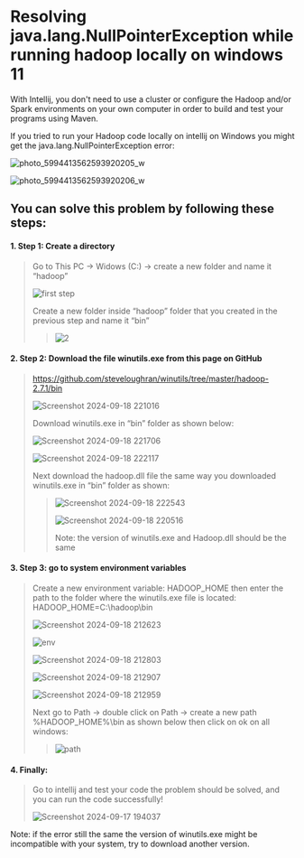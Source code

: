 # Resolving java.lang.NullPointerException while running hadoop locally on windows 11

With Intellij, you don't need to use a cluster or configure the Hadoop and/or Spark environments on your own computer in order to build and test your programs using Maven.

If you tried to run your Hadoop code locally on intellij on Windows you might get the java.lang.NullPointerException error:

![photo_5994413562593920205_w](https://github.com/user-attachments/assets/79332b39-7c13-4a12-a653-d14044fd1744)

![photo_5994413562593920206_w](https://github.com/user-attachments/assets/a3441619-0394-4b1f-b888-deae0f4fa67f)

## You can solve this problem by following these steps:

#### 1. Step 1: Create a directory

> Go to This PC -> Widows (C:) -> create a new folder and name it “hadoop”
>
> ![first step](https://github.com/user-attachments/assets/406e7ef9-7fa2-4c99-8d2f-aa9a61578d1f)
>
> Create a new folder inside “hadoop” folder that you created in the previous step and name it “bin”
>>
>> ![2](https://github.com/user-attachments/assets/a9928295-af5d-4565-846e-d49f85bf4b90)
>>
>>


#### 2.	Step 2: Download the file winutils.exe from this page on GitHub 

> https://github.com/steveloughran/winutils/tree/master/hadoop-2.7.1/bin
>
> ![Screenshot 2024-09-18 221016](https://github.com/user-attachments/assets/31c301be-7f33-4fa3-82f7-a9758a5b4062)
>
> Download winutils.exe in “bin” folder as shown below:
>
> ![Screenshot 2024-09-18 221706](https://github.com/user-attachments/assets/c585baca-5ff5-4d0e-9857-b91842f44f8c)
>
> ![Screenshot 2024-09-18 222117](https://github.com/user-attachments/assets/8792db98-4647-4ca6-a267-c5970a3277b4)
>
> Next download the hadoop.dll file the same way you downloaded winutils.exe in “bin” folder as shown:
>>
>> ![Screenshot 2024-09-18 222543](https://github.com/user-attachments/assets/b3d6a175-7a97-4375-beef-5595d5d4436a)
>>
>> ![Screenshot 2024-09-18 220516](https://github.com/user-attachments/assets/40029c4e-adcd-40a6-9c23-6e3ef1b698b4)
>>
>> Note: the version of winutils.exe and Hadoop.dll should be the same
>>
>>


#### 3.	Step 3: go to system environment variables

> Create a new environment variable: HADOOP_HOME then enter the path to the folder where the winutils.exe file is located:
HADOOP_HOME=C:\hadoop\bin
>
> ![Screenshot 2024-09-18 212623](https://github.com/user-attachments/assets/f8aaae75-11af-4eb3-bc7b-7ed029c8f39d)
>
> ![env](https://github.com/user-attachments/assets/f18f0b84-ea5b-426a-91a4-af33c238bc47)
>
> ![Screenshot 2024-09-18 212803](https://github.com/user-attachments/assets/78e611f5-6f0b-47b5-9342-fc5ee57fc4a0)
>
> ![Screenshot 2024-09-18 212907](https://github.com/user-attachments/assets/64bef4a6-dd69-44eb-91ea-45aadc236ac3)
>
> ![Screenshot 2024-09-18 212959](https://github.com/user-attachments/assets/fa2e575d-d244-452c-9718-0fc36b839f83)
>
> Next go to Path -> double click on Path -> create a new path %HADOOP_HOME%\bin as shown below then click on ok on all windows:
>>
>> ![path](https://github.com/user-attachments/assets/44fa687e-7459-47d2-aa4a-7b96599276da)
>>
>> 

#### 4. Finally:
>
> Go to intellij and test your code the problem should be solved, and you can run the code successfully!
>
>![Screenshot 2024-09-17 194037](https://github.com/user-attachments/assets/66423ef7-7f32-41bf-aa9b-18ad3388e654)
>
>
Note: if the error still the same the version of winutils.exe might be incompatible with your system, try to download another version.


























